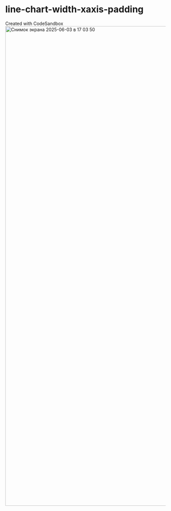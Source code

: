 # line-chart-width-xaxis-padding
Created with CodeSandbox
<img width="1506" alt="Снимок экрана 2025-06-03 в 17 03 50" src="https://github.com/user-attachments/assets/50a38368-a0be-4fc6-9918-7f3c2ba74f19" />
